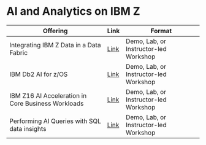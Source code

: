 # AI and Analytics on IBM Z

| Offering | Link | Format |
| -------- | ------- | ------- |
| Integrating IBM Z Data in a Data Fabric | [Link](https://techzone.ibm.com/collection/651712d08014ce00177074b4) | Demo, Lab, or Instructor-led Workshop |
| IBM Db2 AI for z/OS | [Link](https://techzone.ibm.com/collection/632c7e853162ac0018ad1b31) | Demo, Lab, or Instructor-led Workshop |
| IBM Z16 AI Acceleration in Core Business Workloads | [Link](https://techzone.ibm.com/collection/65172492026692001775e3be) | Demo, Lab, or Instructor-led Workshop |
| Performing AI Queries with SQL data insights | [Link](https://techzone.ibm.com/collection/6327b2aba85a37001742d27d) | Demo, Lab, or Instructor-led Workshop |
